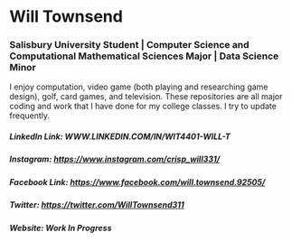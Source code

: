 # Will Townsend
### Salisbury University Student | Computer Science and Computational Mathematical Sciences Major | Data Science Minor

I enjoy computation, video game (both playing and researching game design), golf, card games, and television.
These repositories are all major coding and work that I have done for my college classes. I try to update frequently.

##### LinkedIn Link: WWW.LINKEDIN.COM/IN/WIT4401-WILL-T
##### Instagram: https://www.instagram.com/crisp_will331/
##### Facebook Link: https://www.facebook.com/will.townsend.92505/
##### Twitter: https://twitter.com/WillTownsend311
##### Website: Work In Progress
